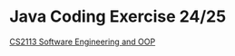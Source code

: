 # Java Coding Exercise 24/25

[CS2113 Software Engineering and OOP](https://nus-cs2113-ay2425s1.github.io/website/admin/index.html)
